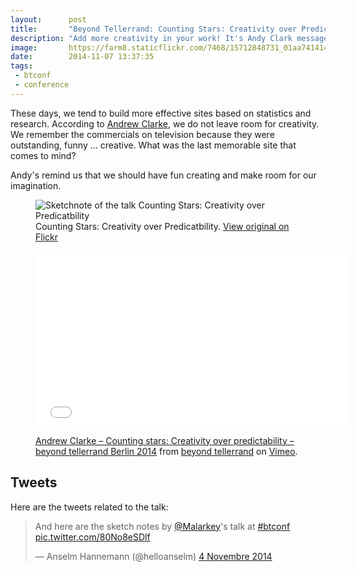 ```yaml
---
layout:      post
title:       "Beyond Tellerrand: Counting Stars: Creativity over Predicatbility"
description: "Add more creativity in your work! It's Andy Clark message in his talk at Beyond Tellerrand"
image:       https://farm8.staticflickr.com/7468/15712848731_01aa741414_c.jpg
date:        2014-11-07 13:37:35
tags:
 - btconf
 - conference
---
```


These days, we tend to build more effective sites based on statistics and research. According to [Andrew Clarke](https://twitter.com/Malarkey), we do not leave room for creativity.
We remember the commercials on television because they were outstanding, funny ... creative. What was the last memorable site that comes to mind?

Andy's remind us that we should have fun creating and make room for our imagination.

<figure>
  <img src="https://farm6.staticflickr.com/5614/15526487918_ae4e454c0b_c.jpg" alt="Sketchnote of the talk Counting Stars: Creativity over Predicatbility">
  <figcaption>
    Counting Stars: Creativity over Predicatbility. <a href="https://www.flickr.com/photos/alienlebarge/15526487918">View original on Flickr</a>
  </figcaption>
</figure>

<figure>
  <iframe src="//player.vimeo.com/video/112865159?color=9c191e" width="500" height="281" frameborder="0" webkitallowfullscreen mozallowfullscreen allowfullscreen></iframe>
  <figcaption>
    <p><a href="http://vimeo.com/112865159">Andrew Clarke – Counting stars: Creativity over predictability – beyond tellerrand Berlin 2014</a> from <a href="http://vimeo.com/beyondtellerrand">beyond tellerrand</a> on <a href="https://vimeo.com">Vimeo</a>.</p>
  </figcaption>
</figure>

## Tweets

Here are the tweets related to the talk:

<blockquote class="twitter-tweet" lang="fr"><p>And here are the sketch notes by <a href="https://twitter.com/Malarkey">@Malarkey</a>&#39;s talk at <a href="https://twitter.com/hashtag/btconf?src=hash">#btconf</a> <a href="http://t.co/80No8eSDlf">pic.twitter.com/80No8eSDlf</a></p>&mdash; Anselm Hannemann (@helloanselm) <a href="https://twitter.com/helloanselm/status/529700935963262976">4 Novembre 2014</a></blockquote> <script async src="//platform.twitter.com/widgets.js" charset="utf-8"></script>
